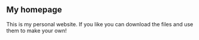 ## My homepage
This is my personal website. If you like you can download the files and use them to make your own!
